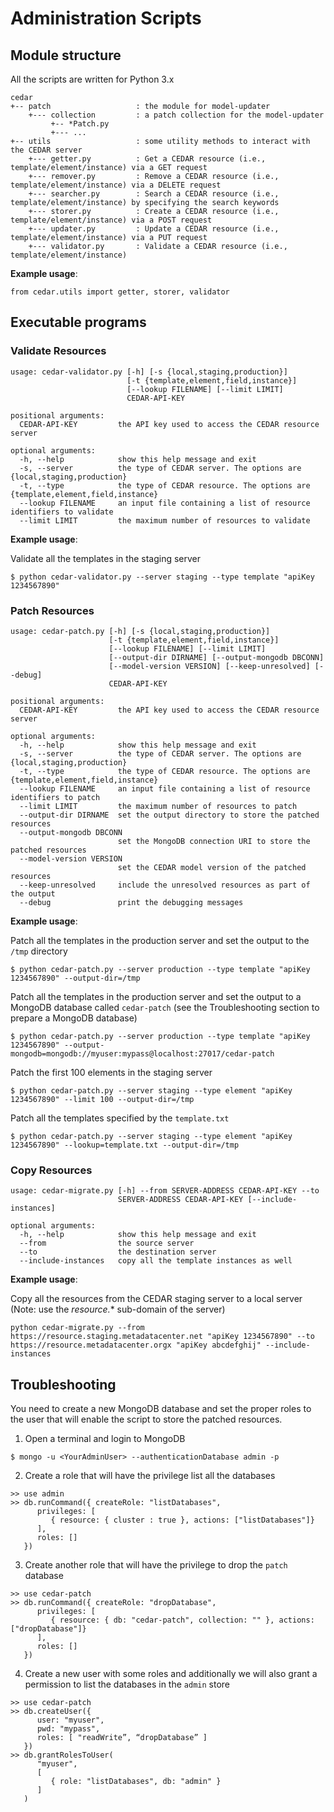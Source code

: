 # Administration Scripts

## Module structure

All the scripts are written for Python 3.x

```buildoutcfg
cedar
+-- patch                   : the module for model-updater
    +--- collection         : a patch collection for the model-updater
         +-- *Patch.py
         +--- ...
+-- utils                   : some utility methods to interact with the CEDAR server
    +--- getter.py          : Get a CEDAR resource (i.e., template/element/instance) via a GET request
    +--- remover.py         : Remove a CEDAR resource (i.e., template/element/instance) via a DELETE request
    +--- searcher.py        : Search a CEDAR resource (i.e., template/element/instance) by specifying the search keywords
    +--- storer.py          : Create a CEDAR resource (i.e., template/element/instance) via a POST request
    +--- updater.py         : Update a CEDAR resource (i.e., template/element/instance) via a PUT request
    +--- validator.py       : Validate a CEDAR resource (i.e., template/element/instance)
```

**Example usage**:
```
from cedar.utils import getter, storer, validator
```

## Executable programs

### Validate Resources

```buildoutcfg
usage: cedar-validator.py [-h] [-s {local,staging,production}]
                          [-t {template,element,field,instance}]
                          [--lookup FILENAME] [--limit LIMIT]
                          CEDAR-API-KEY

positional arguments:
  CEDAR-API-KEY         the API key used to access the CEDAR resource server

optional arguments:
  -h, --help            show this help message and exit
  -s, --server          the type of CEDAR server. The options are {local,staging,production}
  -t, --type            the type of CEDAR resource. The options are {template,element,field,instance}
  --lookup FILENAME     an input file containing a list of resource identifiers to validate
  --limit LIMIT         the maximum number of resources to validate
```

**Example usage**:

Validate all the templates in the staging server
```buildoutcfg
$ python cedar-validator.py --server staging --type template "apiKey 1234567890"
```

### Patch Resources

```buildoutcfg
usage: cedar-patch.py [-h] [-s {local,staging,production}]
                      [-t {template,element,field,instance}]
                      [--lookup FILENAME] [--limit LIMIT]
                      [--output-dir DIRNAME] [--output-mongodb DBCONN]
                      [--model-version VERSION] [--keep-unresolved] [--debug]
                      CEDAR-API-KEY

positional arguments:
  CEDAR-API-KEY         the API key used to access the CEDAR resource server

optional arguments:
  -h, --help            show this help message and exit
  -s, --server          the type of CEDAR server. The options are {local,staging,production}
  -t, --type            the type of CEDAR resource. The options are {template,element,field,instance}
  --lookup FILENAME     an input file containing a list of resource identifiers to patch
  --limit LIMIT         the maximum number of resources to patch
  --output-dir DIRNAME  set the output directory to store the patched resources
  --output-mongodb DBCONN
                        set the MongoDB connection URI to store the patched resources
  --model-version VERSION
                        set the CEDAR model version of the patched resources
  --keep-unresolved     include the unresolved resources as part of the output
  --debug               print the debugging messages
```

**Example usage**:

Patch all the templates in the production server and set the output to the `/tmp` directory
```buildoutcfg
$ python cedar-patch.py --server production --type template "apiKey 1234567890" --output-dir=/tmp
```

Patch all the templates in the production server and set the output to a MongoDB database called `cedar-patch` (see the Troubleshooting section to prepare a MongoDB database)
```buildoutcfg
$ python cedar-patch.py --server production --type template "apiKey 1234567890" --output-mongodb=mongodb://myuser:mypass@localhost:27017/cedar-patch
```

Patch the first 100 elements in the staging server
```buildoutcfg
$ python cedar-patch.py --server staging --type element "apiKey 1234567890" --limit 100 --output-dir=/tmp
```

Patch all the templates specified by the `template.txt`
```buildoutcfg
$ python cedar-patch.py --server staging --type element "apiKey 1234567890" --lookup=template.txt --output-dir=/tmp
```

### Copy Resources

```buildoutcfg
usage: cedar-migrate.py [-h] --from SERVER-ADDRESS CEDAR-API-KEY --to
                        SERVER-ADDRESS CEDAR-API-KEY [--include-instances]

optional arguments:
  -h, --help            show this help message and exit
  --from                the source server
  --to                  the destination server
  --include-instances   copy all the template instances as well
```

**Example usage**:

Copy all the resources from the CEDAR staging server to a local server (Note: use the *resource.** sub-domain of the server)
```buildoutcfg
python cedar-migrate.py --from https://resource.staging.metadatacenter.net "apiKey 1234567890" --to https://resource.metadatacenter.orgx "apiKey abcdefghij" --include-instances
```

## Troubleshooting

You need to create a new MongoDB database and set the proper roles to the user that will enable the script to store the patched resources.

1. Open a terminal and login to MongoDB
```buildoutcfg
$ mongo -u <YourAdminUser> --authenticationDatabase admin -p
```

2. Create a role that will have the privilege list all the databases
```buildoutcfg
>> use admin
>> db.runCommand({ createRole: "listDatabases",
      privileges: [
         { resource: { cluster : true }, actions: ["listDatabases"]}
      ],
      roles: []
   })
```

3. Create another role that will have the privilege to drop the `patch` database
```buildoutcfg
>> use cedar-patch
>> db.runCommand({ createRole: "dropDatabase",
      privileges: [
         { resource: { db: "cedar-patch", collection: "" }, actions: ["dropDatabase"]}
      ],
      roles: []
   })
```

4. Create a new user with some roles and additionally we will also grant a permission to list the databases in the `admin` store
```buildoutcfg
>> use cedar-patch
>> db.createUser({
   	  user: "myuser",
  	  pwd: "mypass",
   	  roles: [ "readWrite”, “dropDatabase” ]
   })
>> db.grantRolesToUser(
      "myuser",
      [
         { role: "listDatabases", db: "admin" }
      ]
   )
```
